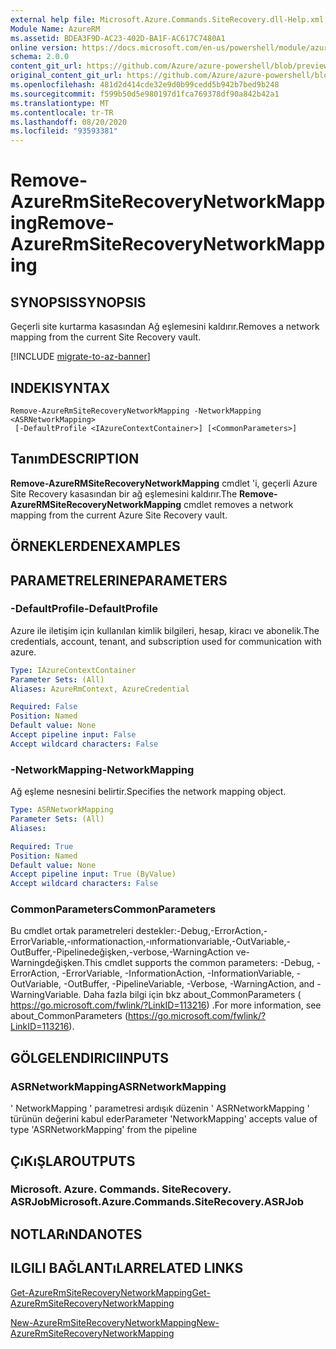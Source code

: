 ```yaml
---
external help file: Microsoft.Azure.Commands.SiteRecovery.dll-Help.xml
Module Name: AzureRM
ms.assetid: BDEA3F9D-AC23-402D-BA1F-AC617C7480A1
online version: https://docs.microsoft.com/en-us/powershell/module/azurerm.siterecovery/remove-azurermsiterecoverynetworkmapping
schema: 2.0.0
content_git_url: https://github.com/Azure/azure-powershell/blob/preview/src/ResourceManager/SiteRecovery/Commands.SiteRecovery/help/Remove-AzureRmSiteRecoveryNetworkMapping.md
original_content_git_url: https://github.com/Azure/azure-powershell/blob/preview/src/ResourceManager/SiteRecovery/Commands.SiteRecovery/help/Remove-AzureRmSiteRecoveryNetworkMapping.md
ms.openlocfilehash: 481d2d414cde32e9d0b99cedd5b942b7bed9b248
ms.sourcegitcommit: f599b50d5e980197d1fca769378df90a842b42a1
ms.translationtype: MT
ms.contentlocale: tr-TR
ms.lasthandoff: 08/20/2020
ms.locfileid: "93593381"
---
```

# <span data-ttu-id="28ad6-101">Remove-AzureRmSiteRecoveryNetworkMapping</span><span class="sxs-lookup"><span data-stu-id="28ad6-101">Remove-AzureRmSiteRecoveryNetworkMapping</span></span>

## <span data-ttu-id="28ad6-102">SYNOPSIS</span><span class="sxs-lookup"><span data-stu-id="28ad6-102">SYNOPSIS</span></span>
<span data-ttu-id="28ad6-103">Geçerli site kurtarma kasasından Ağ eşlemesini kaldırır.</span><span class="sxs-lookup"><span data-stu-id="28ad6-103">Removes a network mapping from the current Site Recovery vault.</span></span>

[!INCLUDE [migrate-to-az-banner](../../includes/migrate-to-az-banner.md)]

## <span data-ttu-id="28ad6-104">INDEKI</span><span class="sxs-lookup"><span data-stu-id="28ad6-104">SYNTAX</span></span>

```
Remove-AzureRmSiteRecoveryNetworkMapping -NetworkMapping <ASRNetworkMapping>
 [-DefaultProfile <IAzureContextContainer>] [<CommonParameters>]
```

## <span data-ttu-id="28ad6-105">Tanım</span><span class="sxs-lookup"><span data-stu-id="28ad6-105">DESCRIPTION</span></span>
<span data-ttu-id="28ad6-106">**Remove-AzureRMSiteRecoveryNetworkMapping** cmdlet 'i, geçerli Azure Site Recovery kasasından bir ağ eşlemesini kaldırır.</span><span class="sxs-lookup"><span data-stu-id="28ad6-106">The **Remove-AzureRMSiteRecoveryNetworkMapping** cmdlet removes a network mapping from the current Azure Site Recovery vault.</span></span>

## <span data-ttu-id="28ad6-107">ÖRNEKLERDEN</span><span class="sxs-lookup"><span data-stu-id="28ad6-107">EXAMPLES</span></span>

## <span data-ttu-id="28ad6-108">PARAMETRELERINE</span><span class="sxs-lookup"><span data-stu-id="28ad6-108">PARAMETERS</span></span>

### <span data-ttu-id="28ad6-109">-DefaultProfile</span><span class="sxs-lookup"><span data-stu-id="28ad6-109">-DefaultProfile</span></span>
<span data-ttu-id="28ad6-110">Azure ile iletişim için kullanılan kimlik bilgileri, hesap, kiracı ve abonelik.</span><span class="sxs-lookup"><span data-stu-id="28ad6-110">The credentials, account, tenant, and subscription used for communication with azure.</span></span>

```yaml
Type: IAzureContextContainer
Parameter Sets: (All)
Aliases: AzureRmContext, AzureCredential

Required: False
Position: Named
Default value: None
Accept pipeline input: False
Accept wildcard characters: False
```

### <span data-ttu-id="28ad6-111">-NetworkMapping</span><span class="sxs-lookup"><span data-stu-id="28ad6-111">-NetworkMapping</span></span>
<span data-ttu-id="28ad6-112">Ağ eşleme nesnesini belirtir.</span><span class="sxs-lookup"><span data-stu-id="28ad6-112">Specifies the network mapping object.</span></span>

```yaml
Type: ASRNetworkMapping
Parameter Sets: (All)
Aliases: 

Required: True
Position: Named
Default value: None
Accept pipeline input: True (ByValue)
Accept wildcard characters: False
```

### <span data-ttu-id="28ad6-113">CommonParameters</span><span class="sxs-lookup"><span data-stu-id="28ad6-113">CommonParameters</span></span>
<span data-ttu-id="28ad6-114">Bu cmdlet ortak parametreleri destekler:-Debug,-ErrorAction,-ErrorVariable,-ınformationaction,-ınformationvariable,-OutVariable,-OutBuffer,-Pipelinedeğişken,-verbose,-WarningAction ve-Warningdeğişken.</span><span class="sxs-lookup"><span data-stu-id="28ad6-114">This cmdlet supports the common parameters: -Debug, -ErrorAction, -ErrorVariable, -InformationAction, -InformationVariable, -OutVariable, -OutBuffer, -PipelineVariable, -Verbose, -WarningAction, and -WarningVariable.</span></span> <span data-ttu-id="28ad6-115">Daha fazla bilgi için bkz about_CommonParameters ( https://go.microsoft.com/fwlink/?LinkID=113216) .</span><span class="sxs-lookup"><span data-stu-id="28ad6-115">For more information, see about_CommonParameters (https://go.microsoft.com/fwlink/?LinkID=113216).</span></span>

## <span data-ttu-id="28ad6-116">GÖLGELENDIRICI</span><span class="sxs-lookup"><span data-stu-id="28ad6-116">INPUTS</span></span>

### <span data-ttu-id="28ad6-117">ASRNetworkMapping</span><span class="sxs-lookup"><span data-stu-id="28ad6-117">ASRNetworkMapping</span></span>
<span data-ttu-id="28ad6-118">' NetworkMapping ' parametresi ardışık düzenin ' ASRNetworkMapping ' türünün değerini kabul eder</span><span class="sxs-lookup"><span data-stu-id="28ad6-118">Parameter 'NetworkMapping' accepts value of type 'ASRNetworkMapping' from the pipeline</span></span>

## <span data-ttu-id="28ad6-119">ÇıKıŞLAR</span><span class="sxs-lookup"><span data-stu-id="28ad6-119">OUTPUTS</span></span>

### <span data-ttu-id="28ad6-120">Microsoft. Azure. Commands. SiteRecovery. ASRJob</span><span class="sxs-lookup"><span data-stu-id="28ad6-120">Microsoft.Azure.Commands.SiteRecovery.ASRJob</span></span>

## <span data-ttu-id="28ad6-121">NOTLARıNDA</span><span class="sxs-lookup"><span data-stu-id="28ad6-121">NOTES</span></span>

## <span data-ttu-id="28ad6-122">ILGILI BAĞLANTıLAR</span><span class="sxs-lookup"><span data-stu-id="28ad6-122">RELATED LINKS</span></span>

[<span data-ttu-id="28ad6-123">Get-AzureRmSiteRecoveryNetworkMapping</span><span class="sxs-lookup"><span data-stu-id="28ad6-123">Get-AzureRmSiteRecoveryNetworkMapping</span></span>](./Get-AzureRmSiteRecoveryNetworkMapping.md)

[<span data-ttu-id="28ad6-124">New-AzureRmSiteRecoveryNetworkMapping</span><span class="sxs-lookup"><span data-stu-id="28ad6-124">New-AzureRmSiteRecoveryNetworkMapping</span></span>](./New-AzureRmSiteRecoveryNetworkMapping.md)
